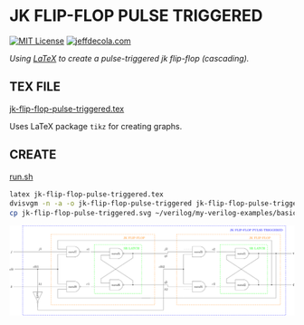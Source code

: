 # JK FLIP-FLOP PULSE TRIGGERED

[![MIT License](https://img.shields.io/:license-mit-blue.svg)](https://jeffdecola.mit-license.org)
[![jeffdecola.com](https://img.shields.io/badge/website-jeffdecola.com-blue)](https://jeffdecola.com)

_Using
[LaTeX](https://github.com/JeffDeCola/my-cheat-sheets/tree/master/software/development/languages/latex-cheat-sheet/)
to create a pulse-triggered jk flip-flop (cascading)._

## TEX FILE

[jk-flip-flop-pulse-triggered.tex](https://github.com/JeffDeCola/my-latex-renders/blob/master/mathematics/applied/electrical-engineering/sequential-logic/jk-flip-flop-pulse-triggered/jk-flip-flop-pulse-triggered.tex)

Uses LaTeX package `tikz` for creating graphs.

## CREATE

[run.sh](https://github.com/JeffDeCola/my-latex-renders/blob/master/mathematics/applied/electrical-engineering/sequential-logic/jk-flip-flop-pulse-triggered/run.sh)

```bash
latex jk-flip-flop-pulse-triggered.tex
dvisvgm -n -a -o jk-flip-flop-pulse-triggered jk-flip-flop-pulse-triggered.dvi
cp jk-flip-flop-pulse-triggered.svg ~/verilog/my-verilog-examples/basic-code/sequential-logic/jk_flip_flop_pulse_triggered/svgs/.
```

<p align="center">
    <img src="jk-flip-flop-pulse-triggered.svg"
    align="middle"
</p>
